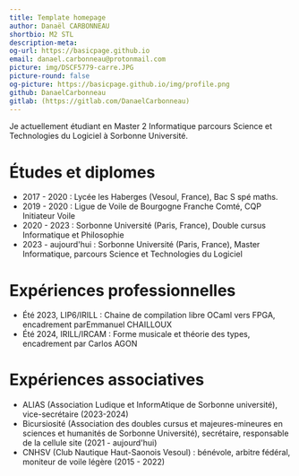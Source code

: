 ```yaml
---
title: Template homepage
author: Danaël CARBONNEAU
shortbio: M2 STL
description-meta: 
og-url: https://basicpage.github.io
email: danael.carbonneau@protonmail.com
picture: img/DSCF5779-carre.JPG
picture-round: false
og-picture: https://basicpage.github.io/img/profile.png
github: DanaelCarbonneau
gitlab: (https://gitlab.com/DanaelCarbonneau)
---
```

Je actuellement étudiant en Master 2 Informatique parcours Science et Technologies du Logiciel à Sorbonne Université.



# Études et diplomes

- 2017 - 2020 : Lycée les Haberges (Vesoul, France), Bac S spé maths.
- 2019 - 2020 : Ligue de Voile de Bourgogne Franche Comté, CQP Initiateur Voile
- 2020 - 2023 : Sorbonne Université (Paris, France), Double cursus Informatique et Philosophie
- 2023 - aujourd'hui : Sorbonne Université (Paris, France), Master Informatique, parcours Science et Technologies du Logiciel

# Expériences professionnelles

- Été 2023, LIP6/IRILL : Chaine de compilation libre OCaml vers FPGA, encadrement parEmmanuel CHAILLOUX
- Été 2024, IRILL/IRCAM : Forme musicale et théorie des types, encadrement par Carlos AGON


# Expériences associatives

- ALIAS (Association Ludique et InformAtique de Sorbonne université), vice-secrétaire (2023-2024)
- Bicursiosité (Association des doubles cursus et majeures-mineures en sciences et humanités de Sorbonne Université), secrétaire, responsable de la cellule site (2021 - aujourd'hui)
- CNHSV (Club Nautique Haut-Saonois Vesoul) : bénévole, arbitre fédéral, moniteur de voile légère (2015 - 2022)
